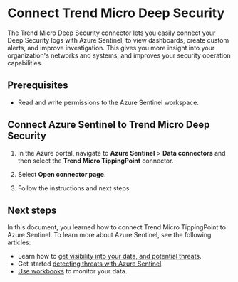 # Connect Trend Micro Deep Security

The Trend Micro Deep Security connector lets you easily connect your Deep Security logs with Azure Sentinel, to view dashboards, create custom alerts, and improve investigation. This gives you more insight into your organization's networks and systems, and improves your security operation capabilities.


## Prerequisites

- Read and write permissions to the Azure Sentinel workspace.

## Connect Azure Sentinel to Trend Micro Deep Security

1. In the Azure portal, navigate to **Azure Sentinel** > **Data connectors** and then select the **Trend Micro TippingPoint** connector.

2. Select **Open connector page**.

3. Follow the instructions and next steps.

## Next steps
In this document, you learned how to connect Trend Micro TippingPoint to Azure Sentinel. To learn more about Azure Sentinel, see the following articles:
- Learn how to [get visibility into your data, and potential threats](quickstart-get-visibility.md).
- Get started [detecting threats with Azure Sentinel](tutorial-detect-threats-built-in.md).
- [Use workbooks](tutorial-monitor-your-data.md) to monitor your data.